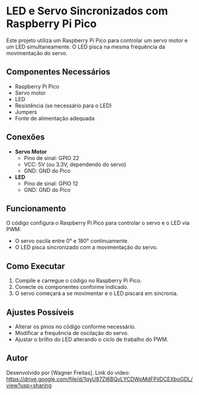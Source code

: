 # LED e Servo Sincronizados com Raspberry Pi Pico

Este projeto utiliza um Raspberry Pi Pico para controlar um servo motor e um LED simultaneamente. O LED pisca na mesma frequência da movimentação do servo.

## Componentes Necessários
- Raspberry Pi Pico
- Servo motor
- LED
- Resistência (se necessário para o LED)
- Jumpers
- Fonte de alimentação adequada

## Conexões
- **Servo Motor**
  - Pino de sinal: GPIO 22
  - VCC: 5V (ou 3.3V, dependendo do servo)
  - GND: GND do Pico
- **LED**
  - Pino de sinal: GPIO 12
  - GND: GND do Pico

## Funcionamento
O código configura o Raspberry Pi Pico para controlar o servo e o LED via PWM:
- O servo oscila entre 0° e 180° continuamente.
- O LED pisca sincronizado com a movimentação do servo.

## Como Executar
1. Compile e carregue o código no Raspberry Pi Pico.
2. Conecte os componentes conforme indicado.
3. O servo começará a se movimentar e o LED piscará em sincronia.

## Ajustes Possíveis
- Alterar os pinos no código conforme necessário.
- Modificar a frequência de oscilação do servo.
- Ajustar o brilho do LED alterando o ciclo de trabalho do PWM.

## Autor
Desenvolvido por [Wagner Freitas].
Link do video:
https://drive.google.com/file/d/1qyU87Zl6BQvLYCDWpMdFPiIDCEXboGDL/view?usp=sharing
